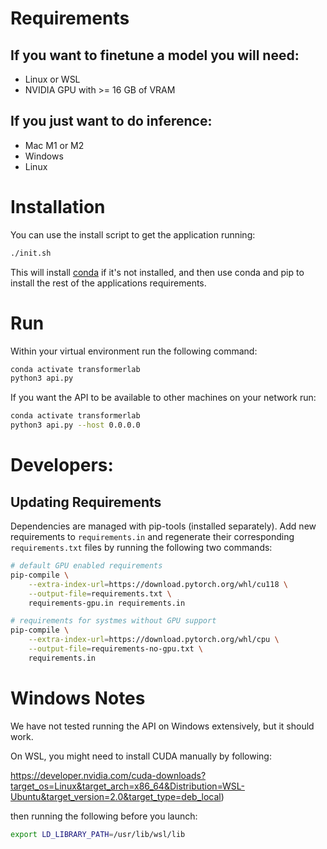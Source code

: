 # Requirements

## If you want to finetune a model you will need:

* Linux or WSL
* NVIDIA GPU with >= 16 GB of VRAM

## If you just want to do inference:

* Mac M1 or M2
* Windows
* Linux

# Installation

You can use the install script to get the application running: 
```bash
./init.sh
```

This will install [conda](https://docs.conda.io/projects/miniconda/en/latest/) if it's not installed, and then use conda and pip to
install the rest of the applications requirements.

# Run

Within your virtual environment run the following command:

```bash
conda activate transformerlab
python3 api.py
```
 
If you want the API to be available to other machines on your network run:

```bash
conda activate transformerlab
python3 api.py --host 0.0.0.0
```

# Developers:

## Updating Requirements

Dependencies are managed with pip-tools (installed separately). Add new requirements to `requirements.in` and regenerate their corresponding `requirements.txt` files by running the following two commands:

```bash
# default GPU enabled requirements
pip-compile \
    --extra-index-url=https://download.pytorch.org/whl/cu118 \
    --output-file=requirements.txt \
    requirements-gpu.in requirements.in

# requirements for systmes without GPU support
pip-compile \
    --extra-index-url=https://download.pytorch.org/whl/cpu \
    --output-file=requirements-no-gpu.txt \
    requirements.in
```

# Windows Notes

We have not tested running the API on Windows extensively, but it should work.

On WSL, you might need to install CUDA manually by following: 

https://developer.nvidia.com/cuda-downloads?target_os=Linux&target_arch=x86_64&Distribution=WSL-Ubuntu&target_version=2.0&target_type=deb_local)

then running the following before you launch: 

```bash
export LD_LIBRARY_PATH=/usr/lib/wsl/lib
```
 
